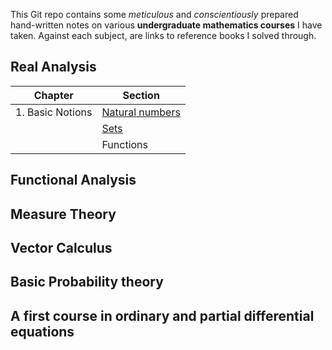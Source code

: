 This Git repo contains some *meticulous* and *conscientiously* prepared hand-written notes on various **undergraduate mathematics courses** I have taken. Against each subject, are links to reference books I solved through.

## Real Analysis

| Chapter | Section |
| --- | --- |
| 1. Basic Notions  | [Natural numbers](https://github.com/quantophile/math/blob/master/Real%20Analysis/01-1-natural_numbers.pdf) |
| | [Sets](https://github.com/quantophile/math/blob/master/Real%20Analysis/01-2-set_theory.pdf)|
| | Functions |

## Functional Analysis
## Measure Theory
## Vector Calculus
## Basic Probability theory
## A first course in ordinary and partial differential equations
